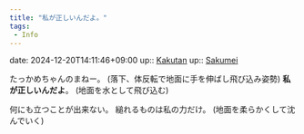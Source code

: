 ```yaml
---
title: "私が正しいんだよ。"
tags:
 - Info
---
```


date: 2024-12-20T14:11:46+09:00
up:: [Kakutan](../Bar/Novel/Nacaria/Kakutan.md)
up:: [Sakumei](../Bar/Novel/Nacaria/Sakumei.md)

たっかめちゃんのまねー。
(落下、体反転で地面に手を伸ばし飛び込み姿勢)
**私が正しいんだよ**。
(地面を水として飛び込む)

何にも立つことが出来ない。
縋れるものは私の力だけ。
(地面を柔らかくして沈んでいく)